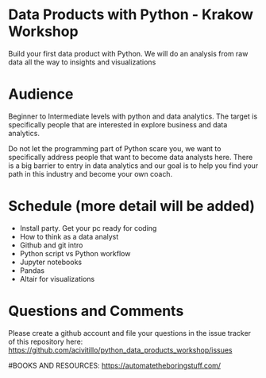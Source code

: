 # Data Products with Python - Krakow Workshop

Build your first data product with Python. We will do an analysis from raw data all the way to insights and visualizations

# Audience

Beginner to Intermediate levels with python and data analytics. The target is specifically people that are interested in explore business and data analytics.

Do not let the programming part of Python scare you, we want to specifically address people that want to become data analysts here. There is a big barrier to entry in data analytics and our goal is to help you find your path in this industry and become your own coach.

# Schedule (more detail will be added)

* Install party. Get your pc ready for coding
* How to think as a data analyst
* Github and git intro
* Python script vs Python workflow
* Jupyter notebooks
* Pandas
* Altair for visualizations

# Questions and Comments

Please create a github account and file your questions in the issue tracker of this repository here: https://github.com/acivitillo/python_data_products_workshop/issues


#BOOKS AND RESOURCES:
https://automatetheboringstuff.com/